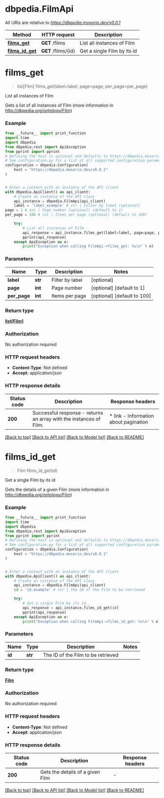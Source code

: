 # dbpedia.FilmApi

All URIs are relative to *https://dbpedia.mosorio.dev/v0.0.1*

Method | HTTP request | Description
------------- | ------------- | -------------
[**films_get**](FilmApi.md#films_get) | **GET** /films | List all instances of Film
[**films_id_get**](FilmApi.md#films_id_get) | **GET** /films/{id} | Get a single Film by its id


# **films_get**
> list[Film] films_get(label=label, page=page, per_page=per_page)

List all instances of Film

Gets a list of all instances of Film (more information in http://dbpedia.org/ontology/Film)

### Example

```python
from __future__ import print_function
import time
import dbpedia
from dbpedia.rest import ApiException
from pprint import pprint
# Defining the host is optional and defaults to https://dbpedia.mosorio.dev/v0.0.1
# See configuration.py for a list of all supported configuration parameters.
configuration = dbpedia.Configuration(
    host = "https://dbpedia.mosorio.dev/v0.0.1"
)


# Enter a context with an instance of the API client
with dbpedia.ApiClient() as api_client:
    # Create an instance of the API class
    api_instance = dbpedia.FilmApi(api_client)
    label = 'label_example' # str | Filter by label (optional)
page = 1 # int | Page number (optional) (default to 1)
per_page = 100 # int | Items per page (optional) (default to 100)

    try:
        # List all instances of Film
        api_response = api_instance.films_get(label=label, page=page, per_page=per_page)
        pprint(api_response)
    except ApiException as e:
        print("Exception when calling FilmApi->films_get: %s\n" % e)
```

### Parameters

Name | Type | Description  | Notes
------------- | ------------- | ------------- | -------------
 **label** | **str**| Filter by label | [optional] 
 **page** | **int**| Page number | [optional] [default to 1]
 **per_page** | **int**| Items per page | [optional] [default to 100]

### Return type

[**list[Film]**](Film.md)

### Authorization

No authorization required

### HTTP request headers

 - **Content-Type**: Not defined
 - **Accept**: application/json

### HTTP response details
| Status code | Description | Response headers |
|-------------|-------------|------------------|
**200** | Successful response - returns an array with the instances of Film. |  * link - Information about pagination <br>  |

[[Back to top]](#) [[Back to API list]](../README.md#documentation-for-api-endpoints) [[Back to Model list]](../README.md#documentation-for-models) [[Back to README]](../README.md)

# **films_id_get**
> Film films_id_get(id)

Get a single Film by its id

Gets the details of a given Film (more information in http://dbpedia.org/ontology/Film)

### Example

```python
from __future__ import print_function
import time
import dbpedia
from dbpedia.rest import ApiException
from pprint import pprint
# Defining the host is optional and defaults to https://dbpedia.mosorio.dev/v0.0.1
# See configuration.py for a list of all supported configuration parameters.
configuration = dbpedia.Configuration(
    host = "https://dbpedia.mosorio.dev/v0.0.1"
)


# Enter a context with an instance of the API client
with dbpedia.ApiClient() as api_client:
    # Create an instance of the API class
    api_instance = dbpedia.FilmApi(api_client)
    id = 'id_example' # str | The ID of the Film to be retrieved

    try:
        # Get a single Film by its id
        api_response = api_instance.films_id_get(id)
        pprint(api_response)
    except ApiException as e:
        print("Exception when calling FilmApi->films_id_get: %s\n" % e)
```

### Parameters

Name | Type | Description  | Notes
------------- | ------------- | ------------- | -------------
 **id** | **str**| The ID of the Film to be retrieved | 

### Return type

[**Film**](Film.md)

### Authorization

No authorization required

### HTTP request headers

 - **Content-Type**: Not defined
 - **Accept**: application/json

### HTTP response details
| Status code | Description | Response headers |
|-------------|-------------|------------------|
**200** | Gets the details of a given Film |  -  |

[[Back to top]](#) [[Back to API list]](../README.md#documentation-for-api-endpoints) [[Back to Model list]](../README.md#documentation-for-models) [[Back to README]](../README.md)

